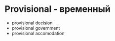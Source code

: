 # Provisional - временный




- provisional decision
- provisional government
- provisional accomodation